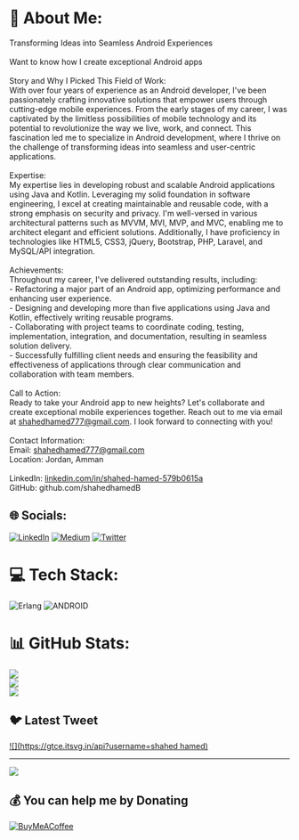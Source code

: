 # 💫 About Me:
Transforming Ideas into Seamless Android Experiences<br><br> Want to know how I create exceptional Android apps<br><br>Story and Why I Picked This Field of Work:<br>With over four years of experience as an Android developer, I've been passionately crafting innovative solutions that empower users through cutting-edge mobile experiences. From the early stages of my career, I was captivated by the limitless possibilities of mobile technology and its potential to revolutionize the way we live, work, and connect. This fascination led me to specialize in Android development, where I thrive on the challenge of transforming ideas into seamless and user-centric applications.<br><br>Expertise:<br>My expertise lies in developing robust and scalable Android applications using Java and Kotlin. Leveraging my solid foundation in software engineering, I excel at creating maintainable and reusable code, with a strong emphasis on security and privacy. I'm well-versed in various architectural patterns such as MVVM, MVI, MVP, and MVC, enabling me to architect elegant and efficient solutions. Additionally, I have proficiency in technologies like HTML5, CSS3, jQuery, Bootstrap, PHP, Laravel, and MySQL/API integration.<br><br>Achievements:<br>Throughout my career, I've delivered outstanding results, including:<br>- Refactoring a major part of an Android app, optimizing performance and enhancing user experience.<br>- Designing and developing more than five applications using Java and Kotlin, effectively writing reusable programs.<br>- Collaborating with project teams to coordinate coding, testing, implementation, integration, and documentation, resulting in seamless solution delivery.<br>- Successfully fulfilling client needs and ensuring the feasibility and effectiveness of applications through clear communication and collaboration with team members.<br><br>Call to Action: <br>Ready to take your Android app to new heights? Let's collaborate and create exceptional mobile experiences together. Reach out to me via email at shahedhamed777@gmail.com. I look forward to connecting with you!<br><br>Contact Information:<br>Email: shahedhamed777@gmail.com<br>Location: Jordan, Amman<br><br>LinkedIn: [linkedin.com/in/shahed-hamed-579b0615a](https://www.linkedin.com/in/shahed-hamed-579b0615a/)<br>GitHub: github.com/shahedhamedB


## 🌐 Socials:
[![LinkedIn](https://img.shields.io/badge/LinkedIn-%230077B5.svg?logo=linkedin&logoColor=white)](https://linkedin.com/in/https://www.linkedin.com/in/shahed-hamed-579b0615a/) [![Medium](https://img.shields.io/badge/Medium-12100E?logo=medium&logoColor=white)](https://medium.com/@shahedhamed) [![Twitter](https://img.shields.io/badge/Twitter-%231DA1F2.svg?logo=Twitter&logoColor=white)](https://twitter.com/shahedhamed) 

# 💻 Tech Stack:
![Erlang](https://img.shields.io/badge/Erlang-white.svg?style=for-the-badge&logo=erlang&logoColor=a90533) ![ANDROID](https://img.shields.io/badge/android-%2320232a.svg?style=for-the-badge&logo=android&logoColor=%a4c639)
# 📊 GitHub Stats:
![](https://github-readme-stats.vercel.app/api?username=shahedhamedB&theme=dark&hide_border=false&include_all_commits=false&count_private=false)<br/>
![](https://github-readme-streak-stats.herokuapp.com/?user=shahedhamedB&theme=dark&hide_border=false)<br/>
![](https://github-readme-stats.vercel.app/api/top-langs/?username=shahedhamedB&theme=dark&hide_border=false&include_all_commits=false&count_private=false&layout=compact)

## 🐦 Latest Tweet
[![](https://gtce.itsvg.in/api?username=shahed hamed)](https://github.com/VishwaGauravIn/github-twitter-card-embed)

---
[![](https://visitcount.itsvg.in/api?id=shahedhamedB&icon=0&color=0)](https://visitcount.itsvg.in)

  ## 💰 You can help me by Donating
  [![BuyMeACoffee](https://img.shields.io/badge/Buy%20Me%20a%20Coffee-ffdd00?style=for-the-badge&logo=buy-me-a-coffee&logoColor=black)](https://buymeacoffee.com/shahedhamed) 
